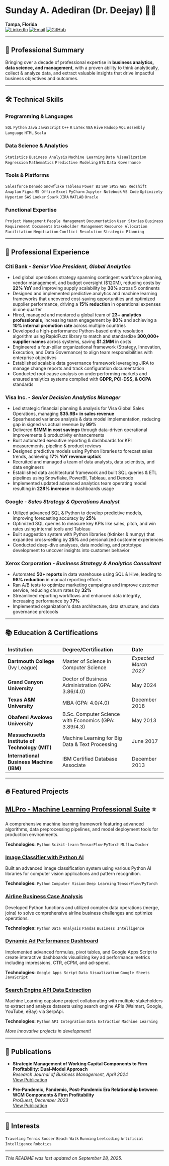 # Sunday A. Adediran (Dr. Deejay) 👨‍💻

**Tampa, Florida**  
[![LinkedIn](https://img.shields.io/badge/-LinkedIn-blue?style=flat&logo=linkedin&logoColor=white)](https://www.linkedin.com/in/~aadediran2010/)
[![Email](https://img.shields.io/badge/-Email-red?style=flat&logo=gmail&logoColor=white)](https://mail.google.com/mail/?view=cm&fs=1&to=aadediran2023@gmail.com)
[![GitHub](https://img.shields.io/badge/-GitHub-black?style=flat&logo=github&logoColor=white)](https://github.com/deji4things2000)


---

## 🚀 Professional Summary

Bringing over a decade of professional expertise in **business analytics, data science, and management**, with a proven ability to think analytically, collect & analyze data, and extract valuable insights that drive impactful business objectives and outcomes.

---

## 🛠️ Technical Skills

### **Programming & Languages**
`SQL` `Python` `Java` `JavaScript` `C++` `R` `LaTex` `VBA` `Hive` `Hadoop` `VQL` `Assembly Language` `HTML` `Scala`

### **Data Science & Analytics**
`Statistics` `Business Analysis` `Machine Learning` `Data Visualization` `Regression` `Mathematics` `Predictive Modeling` `ETL` `Data Governance`

### **Tools & Platforms**
`Salesforce` `Denodo` `Snowflake` `Tableau` `Power BI` `SAP` `SPSS` `AWS Redshift` `Anaplan` `Figma` `MS Office` `Excel` `PyCharm` `Jupyter Notebook` `VS Code` `Optimizely` `Hyperion` `SAS` `Looker` `Spark` `JIRA` `MATLAB` `Oracle`

### **Functional Expertise**
`Project Management` `People Management` `Documentation` `User Stories` `Business Requirement Documents` `Stakeholder Management` `Resource Allocation` `Facilitation` `Negotiation` `Conflict Resolution` `Strategic Planning`

---

## 💼 Professional Experience

### **Citi Bank** - *Senior Vice President, Global Analytics*
- Led global operations strategy spanning contingent workforce planning, vendor management, and budget oversight ($120M), reducing costs by **22% YoY** and improving supply scalability by **30%** across 5 continents
- Designed and implemented predictive analytics and machine learning frameworks that uncovered cost-saving opportunities and optimized supplier performance, driving a **15% reduction** in operational expenses in one quarter
- Hired, managed and mentored a global team of **23+ analytics professionals**, increasing team engagement by **80%** and achieving a **10% internal promotion rate** across multiple countries
- Developed a high-performance Python-based entity resolution algorithm using RapidFuzz library to match and standardize **300,000+ supplier names** across systems, saving **$1.2MM** in costs
- Engineered a four-pillar organizational framework (Strategy, Innovation, Execution, and Data Governance) to align team responsibilities with enterprise objectives
- Established scalable data governance framework leveraging JIRA to manage change reports and track configuration documentation
- Conducted root cause analysis on underperforming markets and ensured analytics systems complied with **GDPR, PCI-DSS, & CCPA** standards

### **Visa Inc.** - *Senior Decision Analytics Manager*
- Led strategic financial planning & analysis for Visa Global Sales Operations, managing **$35.9B+ in sales revenue**
- Spearheaded variance analysis & data model implementation, reducing gap in signed vs actual revenue by **99%**
- Delivered **$1MM in cost savings** through data-driven operational improvements & productivity enhancements
- Built automated executive reporting & dashboards for KPI measurements, pipeline & product reviews
- Designed predictive models using Python libraries to forecast sales trends, achieving **17% YoY revenue uptick**
- Recruited and managed a team of data analysts, data scientists, and data engineers
- Established data architectural framework and built SQL queries & ETL pipelines using Snowflake, PowerBI, Tableau, and Denodo
- Implemented updated advanced analytics team operating model resulting in **228% increase** in dashboards usage

### **Google** - *Sales Strategy & Operations Analyst*
- Utilized advanced SQL & Python to develop predictive models, improving forecasting accuracy by **25%**
- Optimized SQL queries to measure key KPIs like sales, pitch, and win rates using internal tools and Tableau
- Built suggestion system with Python libraries (tktinker & numpy) that expanded cross-selling by **25%** and personalized customer experiences
- Conducted deep-dive analyses, data modeling, and prototype development to uncover insights into customer behavior

### **Xerox Corporation** - *Business Strategy & Analytics Consultant*
- Automated **50+ reports** in data warehouse using SQL & Hive, leading to **98% reduction** in manual reporting efforts
- Ran A/B tests to optimize marketing campaigns and improve customer service, reducing churn rates by **32%**
- Streamlined reporting workflows and enhanced data integrity, increasing performance by **77%**
- Implemented organization's data architecture, data structure, and data governance protocols

---

## 📚 Education & Certifications

| Institution | Degree/Certification | Date |
| :--- | :--- | :--- |
| **Dartmouth College** (Ivy League) | Master of Science in Computer Science | *Expected March 2027* |
| **Grand Canyon University** | Doctor of Business Administration (GPA: 3.86/4.0) | May 2024 |
| **Texas A&M University** | MBA (GPA: 4.0/4.0) | December 2018 |
| **Obafemi Awolowo University** | B.Sc. Computer Science with Economics (GPA: 3.89/4.3) | May 2013 |
| **Massachusetts Institute of Technology (MIT)** | Machine Learning for Big Data & Text Processing | June 2017 |
| **International Business Machine (IBM)** | IBM Certified Database Associate | December 2013 |

---

## 🔥 Featured Projects

## [MLPro - Machine Learning Professional Suite](https://github.com/deji4things2000/mlpro) ⭐
A comprehensive machine learning framework featuring advanced algorithms, data preprocessing pipelines, and model deployment tools for production environments.

**Technologies:** `Python` `Scikit-learn` `TensorFlow` `PyTorch` `MLflow` `Docker`

### [Image Classifier with Python AI](https://shorturl.at/P9f5o) 
Built an advanced image classification system using various Python AI libraries for computer vision applications and pattern recognition.

**Technologies:** `Python` `Computer Vision` `Deep Learning` `TensorFlow/PyTorch`

### [Airline Business Case Analysis](https://shorturl.at/kifkk)
Developed Python functions and utilized complex data operations (merge, joins) to solve comprehensive airline business challenges and optimize operations.

**Technologies:** `Python` `Data Analysis` `Pandas` `Business Intelligence`

### [Dynamic Ad Performance Dashboard](https://shorturl.at/5bsgi)
Implemented advanced formulas, pivot tables, and Google Apps Script to create interactive dashboards visualizing key ad performance metrics including impressions, CTR, eCPM, and ad-spend.

**Technologies:** `Google Apps Script` `Data Visualization` `Google Sheets` `JavaScript`

### [Search Engine API Data Extraction](https://shorturl.at/GGEK2)
Machine Learning capstone project collaborating with multiple stakeholders to extract and analyze datasets using search engine APIs (Walmart, Google, YouTube, eBay) via SerpApi.

**Technologies:** `Python` `API Integration` `Data Extraction` `Machine Learning`

*More innovative projects in development!*

---

## 📄 Publications

- **Strategic Management of Working Capital Components to Firm Profitability: Dual-Model Approach**  
  *Research Journal of Business Management, April 2024*  
  [View Publication](https://scialert.net/abstract/?doi=rjbm.2024.1.11)

- **Pre-Pandemic, Pandemic, Post-Pandemic Era Relationship between WCM Components & Firm Profitability**  
  *ProQuest, December 2023*  
  [View Publication](https://www.proquest.com/docview/2898207596/abstract/3A87DE1326EF4A20PQ/17sourcetype=Discretations)

---

## 🎯 Interests

`Traveling` `Tennis` `Soccer` `Beach Walk` `Running` `Leetcoding` `Artificial Intelligence` `Robotics`

---
*This README was last updated on September 28, 2025.*
